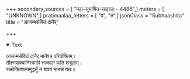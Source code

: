 +++
secondary_sources = [ "महा-सुभाषित-सङ्ग्रहः - 4486",]
meters = [ "UNKNOWN",]
pratimaalaa_letters = [ "व", "त",]
jsonClass = "Subhaashita"
title = "आजन्मसेवितं दानैर्"

+++

<details open><summary>Text</summary>

आजन्मसेवितं दानैर् मानैश्च परिपोषितम्।  
तीक्ष्णवाक्यान्मित्रमपि तत्कालं याति शत्रुताम्।  
वक्रोक्तिशल्यमुद्धर्तुं न शक्यं मानसं यतः॥
</details>
